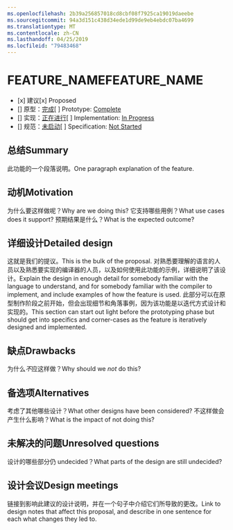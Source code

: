 ```yaml
---
ms.openlocfilehash: 2b39a256857018cd8cbf08f7925ca19019daeebe
ms.sourcegitcommit: 94a3d151c438d34ede1d99de9eb4ebdc07ba4699
ms.translationtype: MT
ms.contentlocale: zh-CN
ms.lasthandoff: 04/25/2019
ms.locfileid: "79483468"
---
```

# <a name="feature_name"></a><span data-ttu-id="2f741-101">FEATURE_NAME</span><span class="sxs-lookup"><span data-stu-id="2f741-101">FEATURE_NAME</span></span>

* <span data-ttu-id="2f741-102">[x] 建议</span><span class="sxs-lookup"><span data-stu-id="2f741-102">[x] Proposed</span></span>
* <span data-ttu-id="2f741-103">[] 原型：[完成](https://github.com/PROTOTYPE_OWNER/roslyn/BRANCH_NAME)</span><span class="sxs-lookup"><span data-stu-id="2f741-103">[ ] Prototype: [Complete](https://github.com/PROTOTYPE_OWNER/roslyn/BRANCH_NAME)</span></span>
* <span data-ttu-id="2f741-104">[] 实现：[正在进行](https://github.com/dotnet/roslyn/BRANCH_NAME)</span><span class="sxs-lookup"><span data-stu-id="2f741-104">[ ] Implementation: [In Progress](https://github.com/dotnet/roslyn/BRANCH_NAME)</span></span>
* <span data-ttu-id="2f741-105">[] 规范：[未启动](pr/1)</span><span class="sxs-lookup"><span data-stu-id="2f741-105">[ ] Specification: [Not Started](pr/1)</span></span>

## <a name="summary"></a><span data-ttu-id="2f741-106">总结</span><span class="sxs-lookup"><span data-stu-id="2f741-106">Summary</span></span>
[summary]: #summary

<span data-ttu-id="2f741-107">此功能的一个段落说明。</span><span class="sxs-lookup"><span data-stu-id="2f741-107">One paragraph explanation of the feature.</span></span>

## <a name="motivation"></a><span data-ttu-id="2f741-108">动机</span><span class="sxs-lookup"><span data-stu-id="2f741-108">Motivation</span></span>
[motivation]: #motivation

<span data-ttu-id="2f741-109">为什么要这样做呢？</span><span class="sxs-lookup"><span data-stu-id="2f741-109">Why are we doing this?</span></span> <span data-ttu-id="2f741-110">它支持哪些用例？</span><span class="sxs-lookup"><span data-stu-id="2f741-110">What use cases does it support?</span></span> <span data-ttu-id="2f741-111">预期结果是什么？</span><span class="sxs-lookup"><span data-stu-id="2f741-111">What is the expected outcome?</span></span>

## <a name="detailed-design"></a><span data-ttu-id="2f741-112">详细设计</span><span class="sxs-lookup"><span data-stu-id="2f741-112">Detailed design</span></span>
[design]: #detailed-design

<span data-ttu-id="2f741-113">这就是我们的提议。</span><span class="sxs-lookup"><span data-stu-id="2f741-113">This is the bulk of the proposal.</span></span> <span data-ttu-id="2f741-114">对熟悉要理解的语言的人员以及熟悉要实现的编译器的人员，以及如何使用此功能的示例，详细说明了该设计。</span><span class="sxs-lookup"><span data-stu-id="2f741-114">Explain the design in enough detail for somebody familiar with the language to understand, and for somebody familiar with the compiler to implement,  and include examples of how the feature is used.</span></span> <span data-ttu-id="2f741-115">此部分可以在原型制作阶段之前开始，但会出现细节和角落事例，因为该功能是以迭代方式设计和实现的。</span><span class="sxs-lookup"><span data-stu-id="2f741-115">This section can start out light before the prototyping phase but should get into specifics and corner-cases as the feature is iteratively designed and implemented.</span></span>

## <a name="drawbacks"></a><span data-ttu-id="2f741-116">缺点</span><span class="sxs-lookup"><span data-stu-id="2f741-116">Drawbacks</span></span>
[drawbacks]: #drawbacks

<span data-ttu-id="2f741-117">为什么*不*应这样做？</span><span class="sxs-lookup"><span data-stu-id="2f741-117">Why should we *not* do this?</span></span>

## <a name="alternatives"></a><span data-ttu-id="2f741-118">备选项</span><span class="sxs-lookup"><span data-stu-id="2f741-118">Alternatives</span></span>
[alternatives]: #alternatives

<span data-ttu-id="2f741-119">考虑了其他哪些设计？</span><span class="sxs-lookup"><span data-stu-id="2f741-119">What other designs have been considered?</span></span> <span data-ttu-id="2f741-120">不这样做会产生什么影响？</span><span class="sxs-lookup"><span data-stu-id="2f741-120">What is the impact of not doing this?</span></span>

## <a name="unresolved-questions"></a><span data-ttu-id="2f741-121">未解决的问题</span><span class="sxs-lookup"><span data-stu-id="2f741-121">Unresolved questions</span></span>
[unresolved]: #unresolved-questions

<span data-ttu-id="2f741-122">设计的哪些部分仍 undecided？</span><span class="sxs-lookup"><span data-stu-id="2f741-122">What parts of the design are still undecided?</span></span>

## <a name="design-meetings"></a><span data-ttu-id="2f741-123">设计会议</span><span class="sxs-lookup"><span data-stu-id="2f741-123">Design meetings</span></span>

<span data-ttu-id="2f741-124">链接到影响此建议的设计说明，并在一个句子中介绍它们所导致的更改。</span><span class="sxs-lookup"><span data-stu-id="2f741-124">Link to design notes that affect this proposal, and describe in one sentence for each what changes they led to.</span></span>



